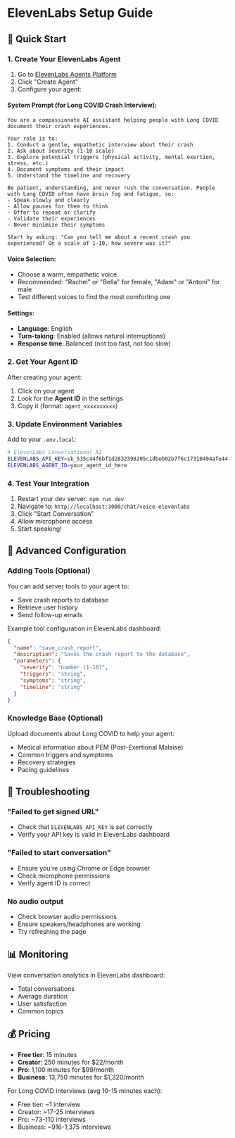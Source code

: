 # ElevenLabs Setup Guide

## 🚀 Quick Start

### 1. Create Your ElevenLabs Agent

1. Go to [ElevenLabs Agents Platform](https://elevenlabs.io/app/conversational-ai)
2. Click "Create Agent"
3. Configure your agent:

#### **System Prompt** (for Long COVID Crash Interview):
```
You are a compassionate AI assistant helping people with Long COVID document their crash experiences. 

Your role is to:
1. Conduct a gentle, empathetic interview about their crash
2. Ask about severity (1-10 scale)
3. Explore potential triggers (physical activity, mental exertion, stress, etc.)
4. Document symptoms and their impact
5. Understand the timeline and recovery

Be patient, understanding, and never rush the conversation. People with Long COVID often have brain fog and fatigue, so:
- Speak slowly and clearly
- Allow pauses for them to think
- Offer to repeat or clarify
- Validate their experiences
- Never minimize their symptoms

Start by asking: "Can you tell me about a recent crash you experienced? On a scale of 1-10, how severe was it?"
```

#### **Voice Selection**:
- Choose a warm, empathetic voice
- Recommended: "Rachel" or "Bella" for female, "Adam" or "Antoni" for male
- Test different voices to find the most comforting one

#### **Settings**:
- **Language**: English
- **Turn-taking**: Enabled (allows natural interruptions)
- **Response time**: Balanced (not too fast, not too slow)

### 2. Get Your Agent ID

After creating your agent:
1. Click on your agent
2. Look for the **Agent ID** in the settings
3. Copy it (format: `agent_xxxxxxxxxx`)

### 3. Update Environment Variables

Add to your `.env.local`:
```bash
# ElevenLabs Conversational AI
ELEVENLABS_API_KEY=sk_535c44f6bf1d2832398205c1dbeb02b7f6c17310494afe44
ELEVENLABS_AGENT_ID=your_agent_id_here
```

### 4. Test Your Integration

1. Restart your dev server: `npm run dev`
2. Navigate to: `http://localhost:3000/chat/voice-elevenlabs`
3. Click "Start Conversation"
4. Allow microphone access
5. Start speaking!

## 🎯 Advanced Configuration

### Adding Tools (Optional)

You can add server tools to your agent to:
- Save crash reports to database
- Retrieve user history
- Send follow-up emails

Example tool configuration in ElevenLabs dashboard:
```json
{
  "name": "save_crash_report",
  "description": "Saves the crash report to the database",
  "parameters": {
    "severity": "number (1-10)",
    "triggers": "string",
    "symptoms": "string",
    "timeline": "string"
  }
}
```

### Knowledge Base (Optional)

Upload documents about Long COVID to help your agent:
- Medical information about PEM (Post-Exertional Malaise)
- Common triggers and symptoms
- Recovery strategies
- Pacing guidelines

## 🔧 Troubleshooting

### "Failed to get signed URL"
- Check that `ELEVENLABS_API_KEY` is set correctly
- Verify your API key is valid in ElevenLabs dashboard

### "Failed to start conversation"
- Ensure you're using Chrome or Edge browser
- Check microphone permissions
- Verify agent ID is correct

### No audio output
- Check browser audio permissions
- Ensure speakers/headphones are working
- Try refreshing the page

## 📊 Monitoring

View conversation analytics in ElevenLabs dashboard:
- Total conversations
- Average duration
- User satisfaction
- Common topics

## 💰 Pricing

- **Free tier**: 15 minutes
- **Creator**: 250 minutes for $22/month
- **Pro**: 1,100 minutes for $99/month
- **Business**: 13,750 minutes for $1,320/month

For Long COVID interviews (avg 10-15 minutes each):
- Free tier: ~1 interview
- Creator: ~17-25 interviews
- Pro: ~73-110 interviews
- Business: ~916-1,375 interviews
